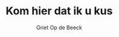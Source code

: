 ---
title: "Kom hier dat ik u kus"
author: "Griet Op de Beeck"
isbn: "9044623109"
isbn13: "9789044623109"
rating: "0"
publisher: "Prometheus"
pages: "382"
publishYear: "2014"
read: ""
goodreads_id: "23267014"
language: "nl"
---